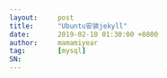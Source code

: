 ```yaml
---
layout:     post
title:      "Ubuntu安装jekyll"
date:       2019-02-10 01:30:00 +0800
author:     mamamiyear
tag:        [mysql]
SN:         
---
```




